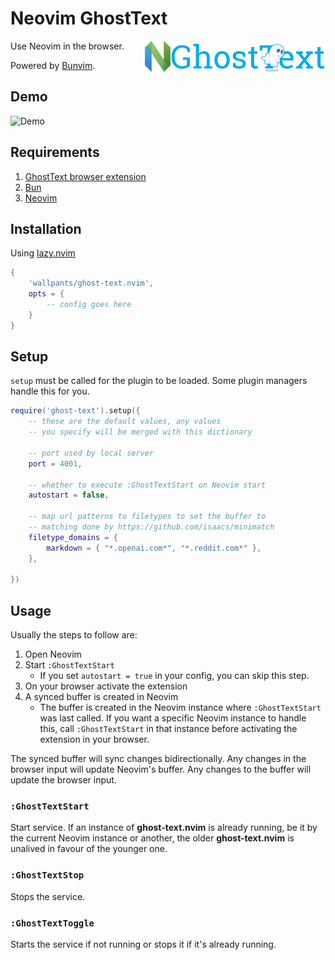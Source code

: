 # Neovim GhostText

[<img src="docs/gt_banner.png" height="60px" align="right" />](https://ghosttext.fregante.com/)
[<img src="docs/nvim.svg" height="50px" align="right" />](https://neovim.io/)

Use Neovim in the browser.

Powered by [Bunvim](https://github.com/wallpants/bunvim).

## Demo

![Demo](https://raw.githubusercontent.com/wallpants/gifs/main/ghost-text.nvim/demo.gif)

## Requirements

1. [GhostText browser extension](https://ghosttext.fregante.com/)
2. [Bun](https://bun.sh)
3. [Neovim](https://neovim.io)

## Installation

Using [lazy.nvim](https://github.com/folke/lazy.nvim)

```lua
{
    'wallpants/ghost-text.nvim',
    opts = {
        -- config goes here
    }
}
```

## Setup

`setup` must be called for the plugin to be loaded. Some plugin managers handle this for you.

```lua
require('ghost-text').setup({
    -- these are the default values, any values
    -- you specify will be merged with this dictionary

    -- port used by local server
    port = 4001,

    -- whether to execute :GhostTextStart on Neovim start
    autostart = false,

    -- map url patterns to filetypes to set the buffer to
    -- matching done by https://github.com/isaacs/minimatch
    filetype_domains = {
        markdown = { "*.openai.com*", "*.reddit.com*" },
    },

})
```

## Usage

Usually the steps to follow are:

1. Open Neovim
2. Start `:GhostTextStart`
   - If you set `autostart = true` in your config, you can skip this step.
3. On your browser activate the extension
4. A synced buffer is created in Neovim
   - The buffer is created in the Neovim instance where `:GhostTextStart` was last called.
     If you want a specific Neovim instance to handle this, call `:GhostTextStart` in that
     instance before activating the extension in your browser.

The synced buffer will sync changes bidirectionally. Any changes in the browser input will update
Neovim's buffer. Any changes to the buffer will update the browser input.

### `:GhostTextStart`

Start service. If an instance of **ghost-text.nvim** is already running,
be it by the current Neovim instance or another, the older **ghost-text.nvim**
is unalived in favour of the younger one.

### `:GhostTextStop`

Stops the service.

### `:GhostTextToggle`

Starts the service if not running or stops it if it's already running.
